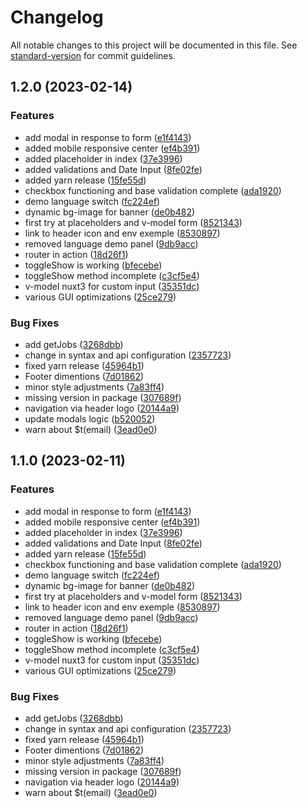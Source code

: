 # Changelog

All notable changes to this project will be documented in this file. See [standard-version](https://github.com/conventional-changelog/standard-version) for commit guidelines.

## 1.2.0 (2023-02-14)


### Features

* add modal in response to form ([e1f4143](https://github.com/codeworks-projects/csu-job-applications-frontend/commit/e1f4143f0149f7385ca7a443bb3ab367f2856ac5))
* added mobile responsive center ([ef4b391](https://github.com/codeworks-projects/csu-job-applications-frontend/commit/ef4b391198b43409e094adde22e9678ae2719edd))
* added placeholder in index ([37e3996](https://github.com/codeworks-projects/csu-job-applications-frontend/commit/37e3996b7dda239a65d173fc211a8590e3434f3e))
* added validations and Date Input ([8fe02fe](https://github.com/codeworks-projects/csu-job-applications-frontend/commit/8fe02fee56a03cce3526fde204df40d9b9d756fc))
* added yarn release ([15fe55d](https://github.com/codeworks-projects/csu-job-applications-frontend/commit/15fe55de199ba81336b5782f1a618d113b0e5713))
* checkbox functioning and base validation complete ([ada1920](https://github.com/codeworks-projects/csu-job-applications-frontend/commit/ada19202fe97fc68a1130053925ddc7d6b0bc376))
* demo language switch ([fc224ef](https://github.com/codeworks-projects/csu-job-applications-frontend/commit/fc224efa61bb6bb8ba478e810b1d28445b4be8b3))
* dynamic bg-image for banner ([de0b482](https://github.com/codeworks-projects/csu-job-applications-frontend/commit/de0b4824974dc5444f90ddc07e895f8eb0bfb6e6))
* first try at placeholders and v-model form ([8521343](https://github.com/codeworks-projects/csu-job-applications-frontend/commit/8521343ead0fff93913ad33928d69077b795087c))
* link to header icon and env exemple ([8530897](https://github.com/codeworks-projects/csu-job-applications-frontend/commit/85308977f50e9dfab638ce6a08994cda00609dd2))
* removed language demo panel ([9db9acc](https://github.com/codeworks-projects/csu-job-applications-frontend/commit/9db9acc35a7486e016800a87febc1dc021ae636d))
* router in action ([18d26f1](https://github.com/codeworks-projects/csu-job-applications-frontend/commit/18d26f1042e13c3607efdc2d2d14e27d4ef37a7f))
* toggleShow is working ([bfecebe](https://github.com/codeworks-projects/csu-job-applications-frontend/commit/bfecebe2d1375d2c995399bca7dc10585e84db81))
* toggleShow method incomplete ([c3cf5e4](https://github.com/codeworks-projects/csu-job-applications-frontend/commit/c3cf5e476b6d91a7f677450ddf27e8da58298a3f))
* v-model nuxt3 for custom input ([35351dc](https://github.com/codeworks-projects/csu-job-applications-frontend/commit/35351dc0a184440ae10390371dda3e6f60d07e73))
* various GUI optimizations ([25ce279](https://github.com/codeworks-projects/csu-job-applications-frontend/commit/25ce279cce7ce7ec32278f482520e18415931937))


### Bug Fixes

* add getJobs ([3268dbb](https://github.com/codeworks-projects/csu-job-applications-frontend/commit/3268dbba96c310eca4ae8d5d3236eb8b6f10b634))
* change in syntax and api configuration ([2357723](https://github.com/codeworks-projects/csu-job-applications-frontend/commit/2357723370ff8a51fff78755081b1c1f4444a7cc))
* fixed yarn release ([45964b1](https://github.com/codeworks-projects/csu-job-applications-frontend/commit/45964b1858cdd58e74630ded2daa7fc3e9497d6b))
* Footer dimentions ([7d01862](https://github.com/codeworks-projects/csu-job-applications-frontend/commit/7d01862d2d74e90204d5608bfb9d27a60ce3db0f))
* minor style adjustments ([7a83ff4](https://github.com/codeworks-projects/csu-job-applications-frontend/commit/7a83ff4eb99866a945f015c4e8a9ab528399d2f8))
* missing version in package ([307689f](https://github.com/codeworks-projects/csu-job-applications-frontend/commit/307689f961504ba19ec25072916858a6b5ad1439))
* navigation via header logo ([20144a9](https://github.com/codeworks-projects/csu-job-applications-frontend/commit/20144a9c0c51a4b7af491a92927686b71e5335cb))
* update modals logic ([b520052](https://github.com/codeworks-projects/csu-job-applications-frontend/commit/b5200520ced80882b66aae784dca9af4f33af081))
* warn about $t(email) ([3ead0e0](https://github.com/codeworks-projects/csu-job-applications-frontend/commit/3ead0e01947c964023a663111bd2c4346b8d2e27))

## 1.1.0 (2023-02-11)


### Features

* add modal in response to form ([e1f4143](https://github.com/codeworks-projects/csu-job-applications-frontend/commit/e1f4143f0149f7385ca7a443bb3ab367f2856ac5))
* added mobile responsive center ([ef4b391](https://github.com/codeworks-projects/csu-job-applications-frontend/commit/ef4b391198b43409e094adde22e9678ae2719edd))
* added placeholder in index ([37e3996](https://github.com/codeworks-projects/csu-job-applications-frontend/commit/37e3996b7dda239a65d173fc211a8590e3434f3e))
* added validations and Date Input ([8fe02fe](https://github.com/codeworks-projects/csu-job-applications-frontend/commit/8fe02fee56a03cce3526fde204df40d9b9d756fc))
* added yarn release ([15fe55d](https://github.com/codeworks-projects/csu-job-applications-frontend/commit/15fe55de199ba81336b5782f1a618d113b0e5713))
* checkbox functioning and base validation complete ([ada1920](https://github.com/codeworks-projects/csu-job-applications-frontend/commit/ada19202fe97fc68a1130053925ddc7d6b0bc376))
* demo language switch ([fc224ef](https://github.com/codeworks-projects/csu-job-applications-frontend/commit/fc224efa61bb6bb8ba478e810b1d28445b4be8b3))
* dynamic bg-image for banner ([de0b482](https://github.com/codeworks-projects/csu-job-applications-frontend/commit/de0b4824974dc5444f90ddc07e895f8eb0bfb6e6))
* first try at placeholders and v-model form ([8521343](https://github.com/codeworks-projects/csu-job-applications-frontend/commit/8521343ead0fff93913ad33928d69077b795087c))
* link to header icon and env exemple ([8530897](https://github.com/codeworks-projects/csu-job-applications-frontend/commit/85308977f50e9dfab638ce6a08994cda00609dd2))
* removed language demo panel ([9db9acc](https://github.com/codeworks-projects/csu-job-applications-frontend/commit/9db9acc35a7486e016800a87febc1dc021ae636d))
* router in action ([18d26f1](https://github.com/codeworks-projects/csu-job-applications-frontend/commit/18d26f1042e13c3607efdc2d2d14e27d4ef37a7f))
* toggleShow is working ([bfecebe](https://github.com/codeworks-projects/csu-job-applications-frontend/commit/bfecebe2d1375d2c995399bca7dc10585e84db81))
* toggleShow method incomplete ([c3cf5e4](https://github.com/codeworks-projects/csu-job-applications-frontend/commit/c3cf5e476b6d91a7f677450ddf27e8da58298a3f))
* v-model nuxt3 for custom input ([35351dc](https://github.com/codeworks-projects/csu-job-applications-frontend/commit/35351dc0a184440ae10390371dda3e6f60d07e73))
* various GUI optimizations ([25ce279](https://github.com/codeworks-projects/csu-job-applications-frontend/commit/25ce279cce7ce7ec32278f482520e18415931937))


### Bug Fixes

* add getJobs ([3268dbb](https://github.com/codeworks-projects/csu-job-applications-frontend/commit/3268dbba96c310eca4ae8d5d3236eb8b6f10b634))
* change in syntax and api configuration ([2357723](https://github.com/codeworks-projects/csu-job-applications-frontend/commit/2357723370ff8a51fff78755081b1c1f4444a7cc))
* fixed yarn release ([45964b1](https://github.com/codeworks-projects/csu-job-applications-frontend/commit/45964b1858cdd58e74630ded2daa7fc3e9497d6b))
* Footer dimentions ([7d01862](https://github.com/codeworks-projects/csu-job-applications-frontend/commit/7d01862d2d74e90204d5608bfb9d27a60ce3db0f))
* minor style adjustments ([7a83ff4](https://github.com/codeworks-projects/csu-job-applications-frontend/commit/7a83ff4eb99866a945f015c4e8a9ab528399d2f8))
* missing version in package ([307689f](https://github.com/codeworks-projects/csu-job-applications-frontend/commit/307689f961504ba19ec25072916858a6b5ad1439))
* navigation via header logo ([20144a9](https://github.com/codeworks-projects/csu-job-applications-frontend/commit/20144a9c0c51a4b7af491a92927686b71e5335cb))
* warn about $t(email) ([3ead0e0](https://github.com/codeworks-projects/csu-job-applications-frontend/commit/3ead0e01947c964023a663111bd2c4346b8d2e27))
